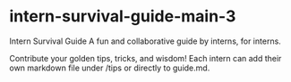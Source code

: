 # intern-survival-guide-main-3

Intern Survival Guide
A fun and collaborative guide by interns, for interns.

Contribute your golden tips, tricks, and wisdom!
Each intern can add their own markdown file under /tips or directly to guide.md.

